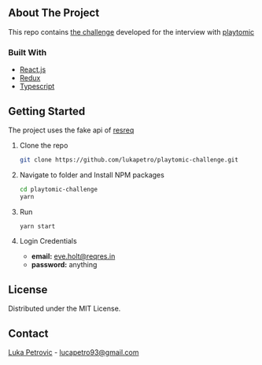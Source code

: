 ## About The Project

This repo contains [the challenge](https://gist.github.com/exhibiton/90895afb51b388e611fa5ad53948c7b2) developed for the interview with [playtomic](https://playtomic.io/)

### Built With

- [React.js](https://reactjs.org/)
- [Redux](https://redux.js.org/)
- [Typescript](https://www.typescriptlang.org/)

## Getting Started

The project uses the fake api of [resreq](https://reqres.in/)

1. Clone the repo

   ```sh
   git clone https://github.com/lukapetro/playtomic-challenge.git
   ```

2. Navigate to folder and Install NPM packages

   ```sh
   cd playtomic-challenge
   yarn
   ```

3. Run

   ```sh
   yarn start
   ```

4. Login Credentials
   - **email:** eve.holt@reqres.in
   - **password:** anything

## License

Distributed under the MIT License.

## Contact

[Luka Petrovic](https://www.lukapetrovic.dev/) - lucapetro93@gmail.com
